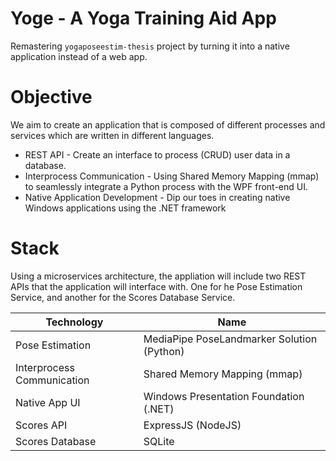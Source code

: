 # Yoge - A Yoga Training Aid App

Remastering `yogaposeestim-thesis` project  by turning it into a native application instead of a web app.

# Objective
We aim to create an application that is composed of different processes and services which are written in different languages.
 - REST API - Create an interface to process (CRUD) user data in a database. 
 - Interprocess Communication - Using Shared Memory Mapping (mmap) to seamlessly integrate a Python process with the WPF front-end UI.
 - Native Application Development - Dip our toes in creating native Windows applications using the .NET framework 

# Stack
Using a microservices architecture, the appliation will include two REST APIs that the application will interface with. One for he Pose Estimation Service, and another for the Scores Database Service.

|Technology|Name|
|--|--|
| Pose Estimation | MediaPipe PoseLandmarker Solution (Python) |
| Interprocess Communication | Shared Memory Mapping (mmap) |
| Native App UI | Windows Presentation Foundation (.NET) |
| Scores API | ExpressJS (NodeJS) |
| Scores Database | SQLite |
